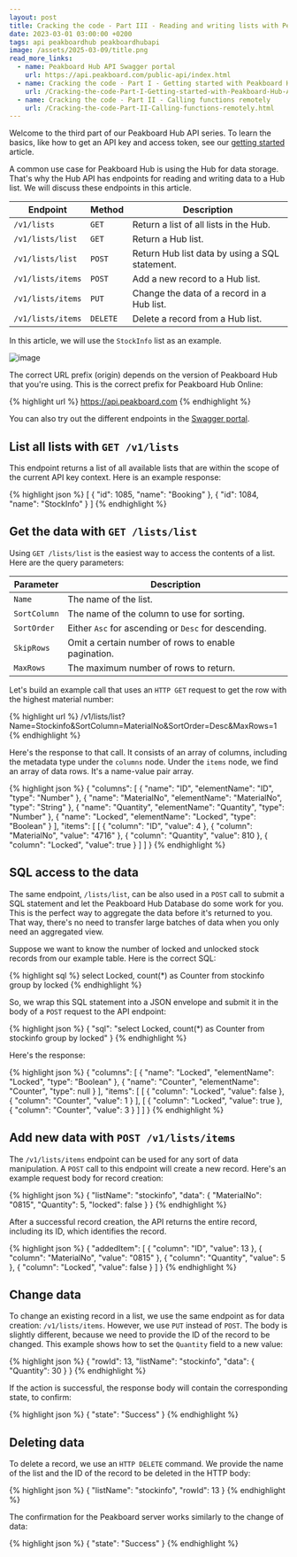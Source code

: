 ```yaml
---
layout: post
title: Cracking the code - Part III - Reading and writing lists with Peakboard Hub API
date: 2023-03-01 03:00:00 +0200
tags: api peakboardhub peakboardhubapi
image: /assets/2025-03-09/title.png
read_more_links:
  - name: Peakboard Hub API Swagger portal
    url: https://api.peakboard.com/public-api/index.html
  - name: Cracking the code - Part I - Getting started with Peakboard Hub API
    url: /Cracking-the-code-Part-I-Getting-started-with-Peakboard-Hub-API.html
  - name: Cracking the code - Part II - Calling functions remotely
    url: /Cracking-the-code-Part-II-Calling-functions-remotely.html
---
```


Welcome to the third part of our Peakboard Hub API series. To learn the basics, like how to get an API key and access token, see our [getting started](/Cracking-the-code-Part-I-Getting-started-with-Peakboard-Hub-API.html) article.

A common use case for Peakboard Hub is using the Hub for data storage. That's why the Hub API has endpoints for reading and writing data to a Hub list. We will discuss these endpoints in this article.

| Endpoint          | Method   | Description                                  |
| ----------------- | -------- | -------------------------------------------- |
| `/v1/lists`       | `GET`    | Return a list of all lists in the Hub.       |
| `/v1/lists/list`  | `GET`    | Return a Hub list.                           |
| `/v1/lists/list`  | `POST`   | Return Hub list data by using a SQL statement.|
| `/v1/lists/items` | `POST`   | Add a new record to a Hub list.              |
| `/v1/lists/items` | `PUT`    | Change the data of a record in a Hub list.   |
| `/v1/lists/items` | `DELETE` | Delete a record from a Hub list.             |

In this article, we will use the `StockInfo` list as an example.

![image](/assets/2025-03-09/010.png)

The correct URL prefix (origin) depends on the version of Peakboard Hub that you're using. This is the correct prefix for Peakboard Hub Online:

{% highlight url %}
https://api.peakboard.com
{% endhighlight %}

You can also try out the different endpoints in the [Swagger portal](https://api.peakboard.com/public-api/index.html).

## List all lists with `GET /v1/lists`

This endpoint returns a list of all available lists that are within the scope of the current API key context. Here is an example response:

{% highlight json %}
[
  {
    "id": 1085,
    "name": "Booking"
  },
  {
    "id": 1084,
    "name": "StockInfo"
  }
]
{% endhighlight %}

## Get the data with `GET /lists/list`

Using `GET /lists/list` is the easiest way to access the contents of a list. Here are the query parameters:

| Parameter    | Description                                         |
| ------------ | --------------------------------------------------- |
| `Name`       | The name of the list.                               |
| `SortColumn` | The name of the column to use for sorting.          |
| `SortOrder`  | Either `Asc` for ascending or `Desc` for descending. |
| `SkipRows`   | Omit a certain number of rows to enable pagination. |
| `MaxRows`    | The maximum number of rows to return.               |

Let's build an example call that uses an `HTTP GET` request to get the row with the highest material number:

{% highlight url %}
/v1/lists/list?Name=Stockinfo&SortColumn=MaterialNo&SortOrder=Desc&MaxRows=1
{% endhighlight %}

Here's the response to that call. It consists of an array of columns, including the metadata type under the `columns` node. Under the `items` node, we find an array of data rows. It's a name-value pair array.

{% highlight json %}
{
  "columns": [
    {
      "name": "ID",
      "elementName": "ID",
      "type": "Number"
    },
    {
      "name": "MaterialNo",
      "elementName": "MaterialNo",
      "type": "String"
    },
    {
      "name": "Quantity",
      "elementName": "Quantity",
      "type": "Number"
    },
    {
      "name": "Locked",
      "elementName": "Locked",
      "type": "Boolean"
    }
  ],
  "items": [
    [
      {
        "column": "ID",
        "value": 4
      },
      {
        "column": "MaterialNo",
        "value": "4716"
      },
      {
        "column": "Quantity",
        "value": 810
      },
      {
        "column": "Locked",
        "value": true
      }
    ]
  ]
}
{% endhighlight %}

## SQL access to the data

The same endpoint, `/lists/list`, can be also used in a `POST` call to submit a SQL statement and let the Peakboard Hub Database do some work for you. This is the perfect way to aggregate the data before it's returned to you. That way, there's no need to transfer large batches of data when you only need an aggregated view.

Suppose we want to know the number of locked and unlocked stock records from our example table. Here is the correct SQL:

{% highlight sql %}
select Locked, count(*) as Counter from stockinfo group by locked
{% endhighlight %}

So, we wrap this SQL statement into a JSON envelope and submit it in the body of a `POST` request to the API endpoint:

{% highlight json %}
{
  "sql": "select Locked, count(*) as Counter from stockinfo group by locked"
}
{% endhighlight %}

Here's the response:

{% highlight json %}
{
  "columns": [
    {
      "name": "Locked",
      "elementName": "Locked",
      "type": "Boolean"
    },
    {
      "name": "Counter",
      "elementName": "Counter",
      "type": null
    }
  ],
  "items": [
    [
      {
        "column": "Locked",
        "value": false
      },
      {
        "column": "Counter",
        "value": 1
      }
    ],
    [
      {
        "column": "Locked",
        "value": true
      },
      {
        "column": "Counter",
        "value": 3
      }
    ]
  ]
}
{% endhighlight %}

## Add new data with `POST /v1/lists/items`

The `/v1/lists/items` endpoint can be used for any sort of data manipulation. A `POST` call to this endpoint will create a new record. Here's an example request body for record creation:

{% highlight json %}
{
    "listName": "stockinfo",
    "data": {
        "MaterialNo": "0815",
        "Quantity": 5,
        "locked": false
    }
}
{% endhighlight %}

After a successful record creation, the API returns the entire record, including its ID, which identifies the record.

{% highlight json %}
{
  "addedItem": [
    {
      "column": "ID",
      "value": 13
    },
    {
      "column": "MaterialNo",
      "value": "0815"
    },
    {
      "column": "Quantity",
      "value": 5
    },
    {
      "column": "Locked",
      "value": false
    }
  ]
}
{% endhighlight %}

## Change data

To change an existing record in a list, we use the same endpoint as for data creation: `/v1/lists/items`. However, we use `PUT` instead of `POST`. The body is slightly different, because we need to provide the ID of the record to be changed. This example shows how to set the `Quantity` field to a new value:

{% highlight json %}
{
  "rowId": 13,
  "listName": "stockinfo",
  "data": {
    "Quantity": 30
  }
}
{% endhighlight %}

If the action is successful, the response body will contain the corresponding state, to confirm:

{% highlight json %}
{
  "state": "Success"
}
{% endhighlight %}

## Deleting data

To delete a record, we use an `HTTP DELETE` command. We provide the name of the list and the ID of the record to be deleted in the HTTP body:


{% highlight json %}
{
  "listName": "stockinfo",
  "rowId": 13
}
{% endhighlight %}

The confirmation for the Peakboard server works similarly to the change of data:

{% highlight json %}
{
  "state": "Success"
}
{% endhighlight %}
